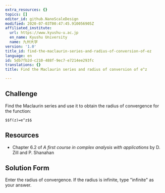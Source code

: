 ```yaml
---
extra_resources: {}
topics: []
editor_id: github.NanoScaleDesign
modified: 2020-07-03T00:47:45.910056905Z
affiliated_institute:
  url: https://www.kyushu-u.ac.jp
  en_name: Kyushu University
  name: 九州大学
version: '1.0'
title_id: find-the-maclaurin-series-and-radius-of-conversion-of-ez
language: en
id: 5db7fb2d-c210-488f-9ec7-e7214ee293fc
translations: {}
title: Find the Maclaurin series and radius of conversion of e^z

---
```


## Challenge
Find the Maclaurin series and use it to obtain the radius of convergence for the function:

`$$f(z)=e^z$$`

## Resources
- Chapter 6.2 of *A first course in complex analysis with applications* by D. Zill and P. Shanahan


## Solution Form
Enter the radius of convergence.
If the radius is infinite, type "infinite" as your answer.